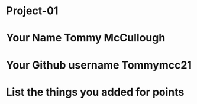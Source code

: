 # Project-01

# Your Name Tommy McCullough

# Your Github username Tommymcc21

# List the things you added for points
